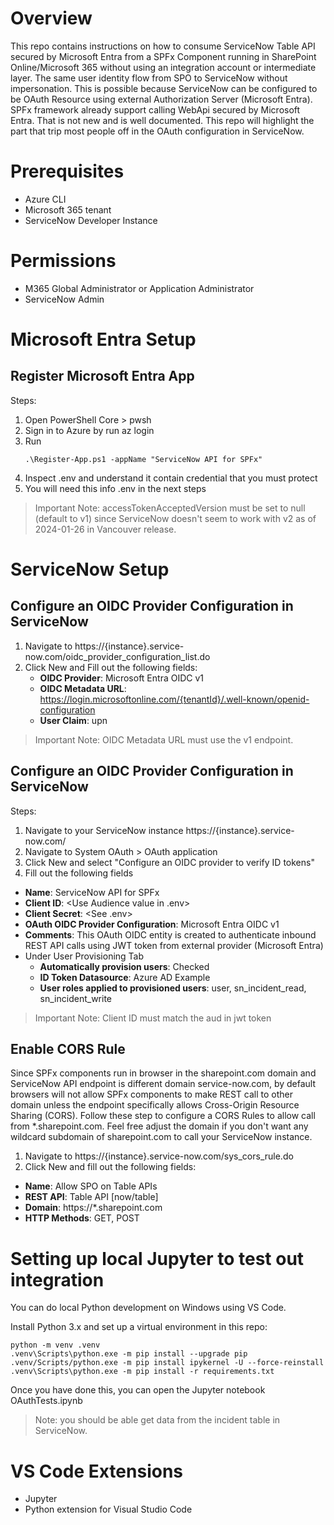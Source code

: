 # Overview
This repo contains instructions on how to consume ServiceNow Table API secured by Microsoft Entra from a SPFx Component running in SharePoint Online/Microsoft 365 without using an integration account or intermediate layer. The same user identity flow from SPO to ServiceNow without impersonation. This is possible because ServiceNow can be configured to be OAuth Resource using external Authorization Server (Microsoft Entra). SPFx framework already support calling WebApi secured by Microsoft Entra. That is not new and is well documented. This repo will highlight the part that trip most people off in the OAuth configuration in ServiceNow. 

# Prerequisites
- Azure CLI
- Microsoft 365 tenant
- ServiceNow Developer Instance

# Permissions
- M365 Global Administrator or Application Administrator
- ServiceNow Admin

# Microsoft Entra Setup
## Register Microsoft Entra App
Steps:
1. Open PowerShell Core > pwsh
2. Sign in to Azure by run az login
3. Run 
    ```
    .\Register-App.ps1 -appName "ServiceNow API for SPFx"
    ```
4. Inspect .env and understand it contain credential that you must protect
5. You will need this info .env in the next steps

> Important Note: accessTokenAcceptedVersion must be set to null (default to v1) since ServiceNow doesn't seem to work with v2 as of 2024-01-26 in Vancouver release.

# ServiceNow Setup
## Configure an OIDC Provider Configuration in ServiceNow
1. Navigate to https://{instance}.service-now.com/oidc_provider_configuration_list.do
2. Click New and Fill out the following fields:
    - **OIDC Provider**: Microsoft Entra OIDC v1
    - **OIDC Metadata URL**: https://login.microsoftonline.com/{tenantId}/.well-known/openid-configuration
    - **User Claim**: upn

> Important Note: OIDC Metadata URL must use the v1 endpoint. 

## Configure an OIDC Provider Configuration in ServiceNow
Steps:
1. Navigate to your ServiceNow instance https://{instance}.service-now.com/
2. Navigate to System OAuth > OAuth application
3. Click New and select "Configure an OIDC provider to verify ID tokens"
4. Fill out the following fields
- **Name**: ServiceNow API for SPFx
- **Client ID**: <Use Audience value in .env>
- **Client Secret**: <See .env>
- **OAuth OIDC Provider Configuration**: Microsoft Entra OIDC v1 <Created in previous step>
- **Comments**: This OAuth OIDC entity is created to authenticate inbound REST API calls using JWT token from external provider (Microsoft Entra)
- Under User Provisioning Tab
    - **Automatically provision users**: Checked
    - **ID Token Datasource**: Azure AD Example
    - **User roles applied to provisioned users**: user, sn_incident_read, sn_incident_write

> Important Note: Client ID must match the aud in jwt token 

## Enable CORS Rule 
Since SPFx components run in browser in the sharepoint.com domain and ServiceNow API endpoint is different domain service-now.com, by default browsers will not allow SPFx components to make REST call to other domain unless the endpoint specifically allows Cross-Origin Resource Sharing (CORS). Follow these step to configure a CORS Rules to allow call from *.sharepoint.com. Feel free adjust the domain if you don't want any wildcard subdomain of sharepoint.com to call your ServiceNow instance. 

1. Navigate to https://{instance}.service-now.com/sys_cors_rule.do
2. Click New and fill out the following fields:
 - **Name**: Allow SPO on Table APIs
 - **REST API**: Table API [now/table]
 - **Domain**: https://*.sharepoint.com
 - **HTTP Methods**: GET, POST

# Setting up local Jupyter to test out integration
You can do local Python development on Windows using VS Code. 

Install Python 3.x and set up a virtual environment in this repo:
```
python -m venv .venv
.venv\Scripts\python.exe -m pip install --upgrade pip
.venv/Scripts/python.exe -m pip install ipykernel -U --force-reinstall
.venv\Scripts\python.exe -m pip install -r requirements.txt
```
Once you have done this, you can open the Jupyter notebook OAuthTests.ipynb 

> Note: you should be able get data from the incident table in ServiceNow. 

# VS Code Extensions
- Jupyter
- Python extension for Visual Studio Code

